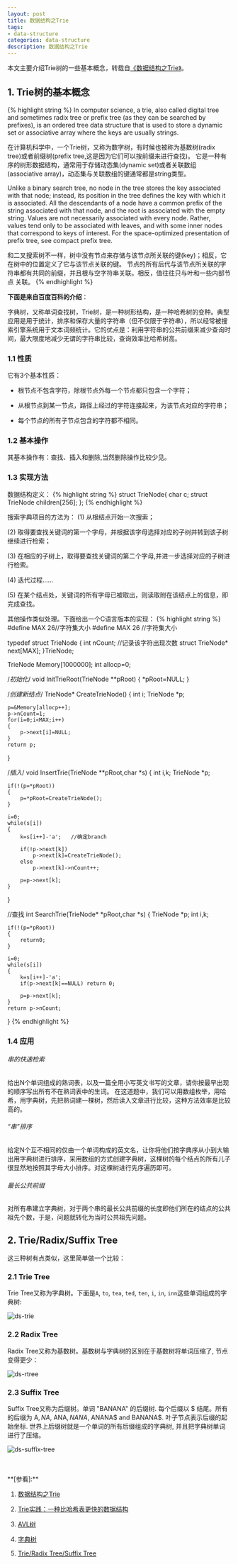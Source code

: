 ```yaml
---
layout: post
title: 数据结构之Trie
tags:
- data-structure
categories: data-structure
description: 数据结构之Trie
---
```



本文主要介绍Trie树的一些基本概念，转载自[《数据结构之Trie》](http://blog.csdn.net/qq_33583069/article/details/51942534)。


<!-- more -->


## 1. Trie树的基本概念
{% highlight string %}
In computer science, a trie, also called digital tree and sometimes radix tree or prefix tree (as they can be searched by prefixes), 
is an ordered tree data structure that is used to store a dynamic set or associative array where the keys are usually strings.

在计算机科学中，一个Trie树，又称为数字树，有时候也被称为基数树(radix tree)或者前缀树(prefix tree,这是因为它们可以按前缀来进行查找)。
它是一种有序的树形数据结构，通常用于存储动态集(dynamic set)或者关联数组(associative array)，动态集与关联数组的键通常都是string类型。


Unlike a binary search tree, no node in the tree stores the key associated with that node; instead, its position in the tree defines the key with which it is associated.
All the descendants of a node have a common prefix of the string associated with that node, and the root is associated with the empty string. Values are not necessarily 
associated with every node. Rather, values tend only to be associated with leaves, and with some inner nodes that correspond to keys of interest. For the space-optimized 
presentation of prefix tree, see compact prefix tree.

和二叉搜索树不一样，树中没有节点来存储与该节点所关联的键(key)；相反，它在树中的位置定义了它与该节点关联的键。
节点的所有后代与该节点所关联的字符串都有共同的前缀，并且根与空字符串关联。相反，值往往只与叶和一些内部节点
关联。
{% endhighlight %}

**下面是来自百度百科的介绍**：

字典树，又称单词查找树，Trie树，是一种树形结构，是一种哈希树的变种。典型应用是用于统计，排序和保存大量的字符串（但不仅限于字符串），所以经常被搜索引擎系统用于文本词频统计。它的优点是：利用字符串的公共前缀来减少查询时间，最大限度地减少无谓的字符串比较，查询效率比哈希树高。

### 1.1 性质
它有3个基本性质：

* 根节点不包含字符，除根节点外每一个节点都只包含一个字符； 

* 从根节点到某一节点，路径上经过的字符连接起来，为该节点对应的字符串；

* 每个节点的所有子节点包含的字符都不相同。

### 1.2 基本操作
其基本操作有：查找、插入和删除,当然删除操作比较少见。


### 1.3 实现方法
数据结构定义：
{% highlight string %}
struct TrieNode{
	char c;
	struct TrieNode children[256];
};
{% endhighlight %}

搜索字典项目的方法为：
(1) 从根结点开始一次搜索；

(2) 取得要查找关键词的第一个字母，并根据该字母选择对应的子树并转到该子树继续进行检索；

(3) 在相应的子树上，取得要查找关键词的第二个字母,并进一步选择对应的子树进行检索。

(4) 迭代过程……

(5) 在某个结点处，关键词的所有字母已被取出，则读取附在该结点上的信息，即完成查找。

其他操作类似处理。下面给出一个C语言版本的实现：
{% highlight string %}
#define MAX 26//字符集大小
#define MAX 26			//字符集大小

typedef struct TrieNode
{
	int nCount;                  //记录该字符出现次数
	struct TrieNode* next[MAX];
}TrieNode;
 
 
TrieNode Memory[1000000];
int allocp=0;
 
 
/*初始化*/
void InitTrieRoot(TrieNode **pRoot)
{
	*pRoot=NULL;
}
 
 
/*创建新结点*/
TrieNode* CreateTrieNode()
{
	int i;
	TrieNode *p;
	
	p=&Memory[allocp++];
	p->nCount=1;
	for(i=0;i<MAX;i++)
	{
		p->next[i]=NULL;
	}
    return p;
}
 
/*插入*/
void InsertTrie(TrieNode **pRoot,char *s)
{
	int i,k;
	TrieNode *p;
	
	if(!(p=*pRoot))
	{
		p=*pRoot=CreateTrieNode();
	}
	
	i=0;
	while(s[i])
	{
		k=s[i++]-'a';   //确定branch
		
		if(!p->next[k])
			p->next[k]=CreateTrieNode();
		else
			p->next[k]->nCount++;
			
		p=p->next[k];
	}
}
 
//查找
int SearchTrie(TrieNode* *pRoot,char *s)
{
	TrieNode *p;
	int i,k;
	
	if(!(p=*pRoot))
	{
		return0;
	}
	
	i=0;
	while(s[i])
	{
		k=s[i++]-'a';
		if(p->next[k]==NULL) return 0;
		
		p=p->next[k];
	}
	return p->nCount;
}
{% endhighlight %}

### 1.4 应用

###### 串的快速检索
给出N个单词组成的熟词表，以及一篇全用小写英文书写的文章，请你按最早出现的顺序写出所有不在熟词表中的生词。
在这道题中，我们可以用数组枚举，用哈希，用字典树，先把熟词建一棵树，然后读入文章进行比较，这种方法效率是比较高的。

###### “串”排序
给定N个互不相同的仅由一个单词构成的英文名，让你将他们按字典序从小到大输出用字典树进行排序，采用数组的方式创建字典树，这棵树的每个结点的所有儿子很显然地按照其字母大小排序。对这棵树进行先序遍历即可。

###### 最长公共前缀
对所有串建立字典树，对于两个串的最长公共前缀的长度即他们所在的结点的公共祖先个数，于是，问题就转化为当时公共祖先问题。

## 2. Trie/Radix/Suffix Tree
这三种树有点类似，这里简单做一个比较：

### 2.1 Trie Tree
Trie Tree又称为字典树。下面是```A```, ```to```, ```tea```, ```ted```, ```ten```, ```i```, ```in```, ```inn```这些单词组成的字典树:

![ds-trie](https://ivanzz1001.github.io/records/assets/img/data_structure/ds_trie_tree.jpg)


### 2.2 Radix Tree

Radix Tree又称为基数树。基数树与字典树的区别在于基数树将单词压缩了, 节点变得更少：

![ds-rtree](https://ivanzz1001.github.io/records/assets/img/data_structure/ds_rtree_sample.png)

### 2.3 Suffix Tree
Suffix Tree又称为后缀树。单词 "BANANA" 的后缀树. 每个后缀以 $ 结尾。所有的后缀为 A$, NA$, ANA$,NANA$, ANANA$ and BANANA$. 叶子节点表示后缀的起始坐标. 世界上后缀树就是一个单词的所有后缀组成的字典树, 并且把字典树单词进行了压缩。

![ds-suffix-tree](https://ivanzz1001.github.io/records/assets/img/data_structure/ds_suffix_tree.jpg)


<br />
<br />
**[参看]:**

1. [数据结构之Trie](http://blog.csdn.net/qq_33583069/article/details/51942534)

2. [Trie实践：一种比哈希表更快的数据结构](http://blog.csdn.net/stevenkylelee/article/details/38343985)

3. [AVL树](https://baike.baidu.com/item/AVL%E6%A0%91/10986648?fr=aladdin)

4. [字典树](https://baike.baidu.com/item/%E5%AD%97%E5%85%B8%E6%A0%91/9825209?fr=aladdin&fromid=517527&fromtitle=Trie%E6%A0%91)

5. [Trie/Radix Tree/Suffix Tree](https://www.cnblogs.com/zemliu/p/4396297.html)
<br />
<br />
<br />


